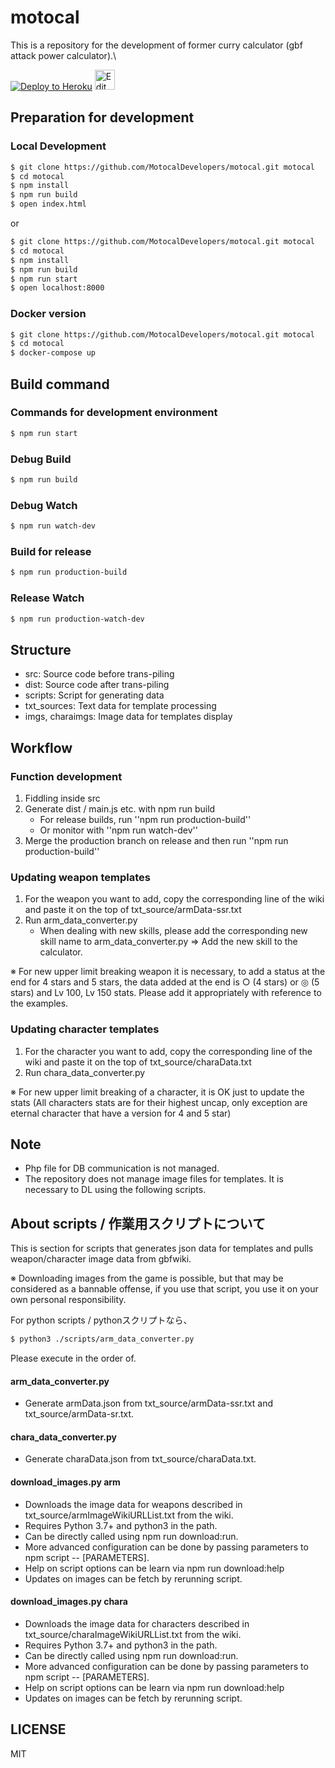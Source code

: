 # motocal
This is a repository for the development of former curry calculator (gbf attack power calculator).\

[![Deploy to Heroku](https://www.herokucdn.com/deploy/button.png)](https://www.heroku.com/deploy/?template=https://github.com/MotocalDevelopers/motocal)
[<img alt="Edit on CodeSandbox" src="https://codesandbox.io/static/img/play-codesandbox.svg" height="32" />](https://kei-gbf.github.io/codesandbox-button/redirect.html)

## Preparation for development

### Local Development
```sh
$ git clone https://github.com/MotocalDevelopers/motocal.git motocal
$ cd motocal
$ npm install
$ npm run build
$ open index.html
```
or
```sh
$ git clone https://github.com/MotocalDevelopers/motocal.git motocal
$ cd motocal
$ npm install
$ npm run build
$ npm run start
$ open localhost:8000
```
### Docker version
```sh
$ git clone https://github.com/MotocalDevelopers/motocal.git motocal
$ cd motocal
$ docker-compose up
```

## Build command
### Commands for development environment
```sh
$ npm run start
```

### Debug Build
```sh
$ npm run build
```
### Debug Watch
```sh
$ npm run watch-dev
```
### Build for release
```sh
$ npm run production-build
```
### Release Watch
```sh
$ npm run production-watch-dev
```

## Structure
- src: Source code before trans-piling
- dist: Source code after trans-piling
- scripts: Script for generating data
- txt_sources: Text data for template processing
- imgs, charaimgs: Image data for templates display

## Workflow
### Function development
1. Fiddling inside src
2. Generate dist / main.js etc. with npm run build
    - For release builds, run ''npm run production-build''
    - Or monitor with ''npm run watch-dev''
3. Merge the production branch on release and then run ''npm run production-build''

### Updating weapon templates
1. For the weapon you want to add, copy the corresponding line of the wiki and paste it on the top of txt_source/armData-ssr.txt
2. Run arm_data_converter.py
    - When dealing with new skills, please add the corresponding new skill name to arm_data_converter.py => Add the new skill to the calculator.

※ For new upper limit breaking weapon it is necessary, to add a status at the end for 4 stars and 5 stars, the data added at the end is ○ (4 stars) or ◎ (5 stars) and Lv 100, Lv 150 stats. Please add it appropriately with reference to the examples.

### Updating character templates
1. For the character you want to add, copy the corresponding line of the wiki and paste it on the top of txt_source/charaData.txt
2. Run chara_data_converter.py

※ For new upper limit breaking of a character, it is OK just to update the stats (All characters stats are for their highest uncap, only exception are eternal character that have a version for 4 and 5 star)

## Note
- Php file for DB communication is not managed.
- The repository does not manage image files for templates. It is necessary to DL using the following scripts.

## About scripts / 作業用スクリプトについて
This is section for scripts that generates json data for templates and pulls weapon/character image data from gbfwiki.

※ Downloading images from the game is possible, but that may be considered as a bannable offense, if you use that script, you use it on your own personal responsibility.

For python scripts / pythonスクリプトなら、
```sh
$ python3 ./scripts/arm_data_converter.py
```

Please execute in the order of.

#### arm\_data\_converter.py
- Generate armData.json from txt_source/armData-ssr.txt and txt_source/armData-sr.txt.

#### chara\_data\_converter.py
- Generate charaData.json from txt_source/charaData.txt.

#### download\_images.py arm
- Downloads the image data for weapons described in txt_source/armImageWikiURLList.txt from the wiki.
- Requires Python 3.7+ and python3 in the path.
- Can be directly called using npm run download:run.
- More advanced configuration can be done by passing parameters to npm script -- [PARAMETERS].
- Help on script options can be learn via npm run download:help
- Updates on images can be fetch by rerunning script.

#### download\_images.py chara
- Downloads the image data for characters described in txt_source/charaImageWikiURLList.txt from the wiki.
- Requires Python 3.7+ and python3 in the path.
- Can be directly called using npm run download:run.
- More advanced configuration can be done by passing parameters to npm script -- [PARAMETERS].
- Help on script options can be learn via npm run download:help
- Updates on images can be fetch by rerunning script.

## LICENSE
MIT
